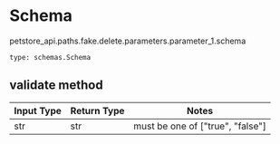 # Schema
petstore_api.paths.fake.delete.parameters.parameter_1.schema
```
type: schemas.Schema
```

## validate method
Input Type | Return Type | Notes
------------ | ------------- | -------------
str | str | must be one of ["true", "false"]

